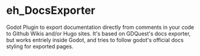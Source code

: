 # eh_DocsExporter
Godot Plugin to export documentation directly from comments in your code to Github Wikis and/or Hugo sites.  It's based on GDQuest's docs exporter, but works entriely inside Godot, and tries to follow godot's official docs styling for exported pages.
